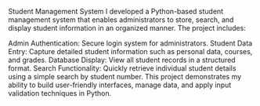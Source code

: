 Student Management System
I developed a Python-based student management system that enables administrators to store, search, and display student information in an organized manner. The project includes:

Admin Authentication: Secure login system for administrators.
Student Data Entry: Capture detailed student information such as personal data, courses, and grades.
Database Display: View all student records in a structured format.
Search Functionality: Quickly retrieve individual student details using a simple search by student number.
This project demonstrates my ability to build user-friendly interfaces, manage data, and apply input validation techniques in Python.
